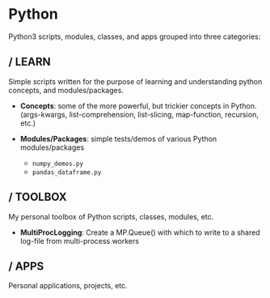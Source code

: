 Python
=========

Python3 scripts, modules, classes, and apps grouped into three categories:

/ LEARN
---------
Simple scripts written for the purpose of learning and understanding python concepts, and modules/packages.

* **Concepts**: some of the more powerful, but trickier concepts in Python.
    (args-kwargs, list-comprehension, list-slicing, map-function, recursion, etc.)
  
* **Modules/Packages**: simple tests/demos of various Python modules/packages
  - ``numpy_demos.py``
  - ``pandas_dataframe.py``
  
/ TOOLBOX
---------
My personal toolbox of Python scripts, classes, modules, etc.
  - **MultiProcLogging**:  Create a MP.Queue() with which to write to a shared log-file from multi-process workers

/ APPS
---------
Personal applications, projects, etc.
